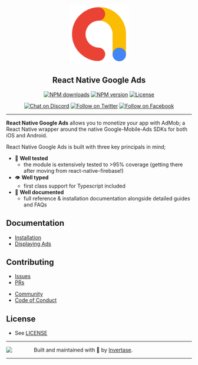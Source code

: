 <p align="center">
  <a href="https://docs.page/invertase/react-native-google-ads">
    <img width="160px" src="./docs/img/logo_admob_192px.svg"><br/>
  </a>
  <h2 align="center">React Native Google Ads</h2>
</p>

<p align="center">
  <a href="https://www.npmjs.com/package/@invertase/react-native-google-ads"><img src="https://img.shields.io/npm/dm/@invertase/react-native-google-ads.svg?style=flat-square" alt="NPM downloads"></a>
  <a href="https://www.npmjs.com/package/@invertase/react-native-google-ads"><img src="https://img.shields.io/npm/v/@invertase/react-native-google-ads.svg?style=flat-square" alt="NPM version"></a>
  <a href="/LICENSE"><img src="https://img.shields.io/npm/l/@invertase/react-native-google-ads.svg?style=flat-square" alt="License"></a>
</p>

<p align="center">
  <a href="https://invertase.link/discord"><img src="https://img.shields.io/discord/295953187817521152.svg?style=flat-square&colorA=7289da&label=Chat%20on%20Discord" alt="Chat on Discord"></a>
  <a href="https://twitter.com/invertaseio"><img src="https://img.shields.io/twitter/follow/invertaseio.svg?style=flat-square&colorA=1da1f2&colorB=&label=Follow%20on%20Twitter" alt="Follow on Twitter"></a>
  <a href="https://www.facebook.com/groups/invertase.io"><img src="https://img.shields.io/badge/Follow%20on%20Facebook-4172B8?logo=facebook&style=flat-square&logoColor=fff" alt="Follow on Facebook"></a>
</p>

---

**React Native Google Ads** allows you to monetize your app with AdMob; a React Native wrapper around the native Google-Mobile-Ads SDKs for both iOS and Android.

React Native Google Ads is built with three key principals in mind;

- 🧪 **Well tested**
  - the module is extensively tested to >95% coverage (getting there after moving from react-native-firebase!)
- 👁 **Well typed**
  - first class support for Typescript included
- 📄 **Well documented**
  - full reference & installation documentation alongside detailed guides and FAQs

## Documentation

- [Installation](https://docs.page/invertase/react-native-google-ads)
- [Displaying Ads](https://docs.page/invertase/react-native-google-ads/displaying-ads)

<!--
- [Quick Start](https://rnfirebase.io/)
- [Reference API](https://rnfirebase.io/reference) -->

## Contributing

<!-- - [Overview](https://rnfirebase.io) -->

- [Issues](https://github.com/invertase/react-native-google-ads/issues)
- [PRs](https://github.com/invertase/react-native-google-ads/pulls)
<!-- - [Documentation](https://rnfirebase.io) -->
- [Community](https://github.com/invertase/react-native-google-ads/blob/master/CONTRIBUTING.md)
- [Code of Conduct](https://github.com/invertase/meta/blob/master/CODE_OF_CONDUCT.md)

## License

- See [LICENSE](/LICENSE)

---

<p>
  <img align="left" width="75px" src="https://static.invertase.io/assets/invertase-logo-small.png">
  <p align="left">
    Built and maintained with 💛 by <a href="https://invertase.io">Invertase</a>.
  </p>
</p>

---
